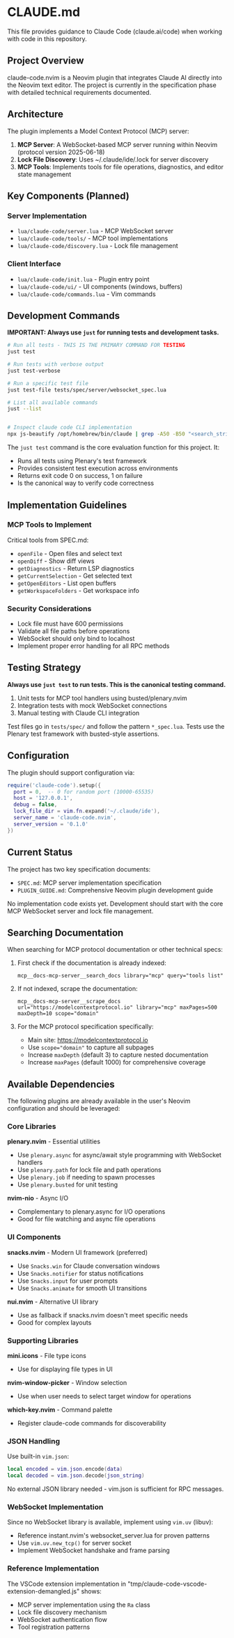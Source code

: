# CLAUDE.md

This file provides guidance to Claude Code (claude.ai/code) when working with code in this repository.

## Project Overview

claude-code.nvim is a Neovim plugin that integrates Claude AI directly into the Neovim text editor. The project is currently in the specification phase with detailed technical requirements documented.

## Architecture

The plugin implements a Model Context Protocol (MCP) server:

1. **MCP Server**: A WebSocket-based MCP server running within Neovim (protocol version 2025-06-18)
1. **Lock File Discovery**: Uses ~/.claude/ide/<port>.lock for server discovery
1. **MCP Tools**: Implements tools for file operations, diagnostics, and editor state management

## Key Components (Planned)

### Server Implementation

- `lua/claude-code/server.lua` - MCP WebSocket server
- `lua/claude-code/tools/` - MCP tool implementations
- `lua/claude-code/discovery.lua` - Lock file management

### Client Interface

- `lua/claude-code/init.lua` - Plugin entry point
- `lua/claude-code/ui/` - UI components (windows, buffers)
- `lua/claude-code/commands.lua` - Vim commands

## Development Commands

**IMPORTANT: Always use `just` for running tests and development tasks.**

```bash
# Run all tests - THIS IS THE PRIMARY COMMAND FOR TESTING
just test

# Run tests with verbose output
just test-verbose

# Run a specific test file
just test-file tests/spec/server/websocket_spec.lua

# List all available commands
just --list


# Inspect claude code CLI implementation
npx js-beautify /opt/homebrew/bin/claude | grep -A50 -B50 "<search_string>"
```

The `just test` command is the core evaluation function for this project. It:

- Runs all tests using Plenary's test framework
- Provides consistent test execution across environments
- Returns exit code 0 on success, 1 on failure
- Is the canonical way to verify code correctness

## Implementation Guidelines

### MCP Tools to Implement

Critical tools from SPEC.md:

- `openFile` - Open files and select text
- `openDiff` - Show diff views
- `getDiagnostics` - Return LSP diagnostics
- `getCurrentSelection` - Get selected text
- `getOpenEditors` - List open buffers
- `getWorkspaceFolders` - Get workspace info

### Security Considerations

- Lock file must have 600 permissions
- Validate all file paths before operations
- WebSocket should only bind to localhost
- Implement proper error handling for all RPC methods

## Testing Strategy

**Always use `just test` to run tests. This is the canonical testing command.**

1. Unit tests for MCP tool handlers using busted/plenary.nvim
1. Integration tests with mock WebSocket connections
1. Manual testing with Claude CLI integration

Test files go in `tests/spec/` and follow the pattern `*_spec.lua`. Tests use the Plenary test framework with busted-style assertions.

## Configuration

The plugin should support configuration via:

```lua
require('claude-code').setup({
  port = 0,  -- 0 for random port (10000-65535)
  host = '127.0.0.1',
  debug = false,
  lock_file_dir = vim.fn.expand('~/.claude/ide'),
  server_name = 'claude-code.nvim',
  server_version = '0.1.0'
})
```

## Current Status

The project has two key specification documents:

- `SPEC.md`: MCP server implementation specification
- `PLUGIN_GUIDE.md`: Comprehensive Neovim plugin development guide

No implementation code exists yet. Development should start with the core MCP WebSocket server and lock file management.

## Searching Documentation

When searching for MCP protocol documentation or other technical specs:

1. First check if the documentation is already indexed:

   ```
   mcp__docs-mcp-server__search_docs library="mcp" query="tools list"
   ```

1. If not indexed, scrape the documentation:

   ```
   mcp__docs-mcp-server__scrape_docs url="https://modelcontextprotocol.io" library="mcp" maxPages=500 maxDepth=10 scope="domain"
   ```

1. For the MCP protocol specification specifically:

   - Main site: https://modelcontextprotocol.io
   - Use `scope="domain"` to capture all subpages
   - Increase `maxDepth` (default 3) to capture nested documentation
   - Increase `maxPages` (default 1000) for comprehensive coverage

## Available Dependencies

The following plugins are already available in the user's Neovim configuration and should be leveraged:

### Core Libraries

**plenary.nvim** - Essential utilities

- Use `plenary.async` for async/await style programming with WebSocket handlers
- Use `plenary.path` for lock file and path operations
- Use `plenary.job` if needing to spawn processes
- Use `plenary.busted` for unit testing

**nvim-nio** - Async I/O

- Complementary to plenary.async for I/O operations
- Good for file watching and async file operations

### UI Components

**snacks.nvim** - Modern UI framework (preferred)

- Use `Snacks.win` for Claude conversation windows
- Use `Snacks.notifier` for status notifications
- Use `Snacks.input` for user prompts
- Use `Snacks.animate` for smooth UI transitions

**nui.nvim** - Alternative UI library

- Use as fallback if snacks.nvim doesn't meet specific needs
- Good for complex layouts

### Supporting Libraries

**mini.icons** - File type icons

- Use for displaying file types in UI

**nvim-window-picker** - Window selection

- Use when user needs to select target window for operations

**which-key.nvim** - Command palette

- Register claude-code commands for discoverability

### JSON Handling

Use built-in `vim.json`:

```lua
local encoded = vim.json.encode(data)
local decoded = vim.json.decode(json_string)
```

No external JSON library needed - vim.json is sufficient for RPC messages.

### WebSocket Implementation

Since no WebSocket library is available, implement using `vim.uv` (libuv):

- Reference instant.nvim's websocket_server.lua for proven patterns
- Use `vim.uv.new_tcp()` for server socket
- Implement WebSocket handshake and frame parsing

### Reference Implementation

The VSCode extension implementation in "tmp/claude-code-vscode-extension-demangled.js" shows:

- MCP server implementation using the `Ra` class
- Lock file discovery mechanism
- WebSocket authentication flow
- Tool registration patterns

